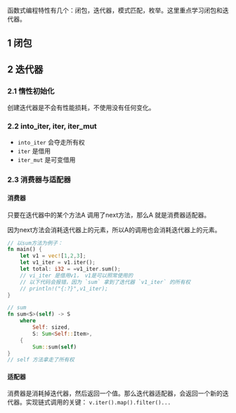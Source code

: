 函数式编程特性有几个：闭包，迭代器，模式匹配，枚举。这里重点学习闭包和迭代器。



## 1 闭包



## 2 迭代器



### 2.1 惰性初始化

创建迭代器是不会有性能损耗，不使用没有任何变化。

### 2.2  into_iter, iter, iter_mut

- `into_iter` 会夺走所有权
- `iter` 是借用
- `iter_mut` 是可变借用

### 2.3 消费器与适配器

#### 消费器

只要在迭代器中的某个方法A 调用了next方法，那么A 就是消费器适配器。

因为next方法会消耗迭代器上的元素，所以A的调用也会消耗迭代器上的元素。

```rust
// 以sum方法为例子：
fn main() {
    let v1 = vec![1,2,3];
    let v1_iter = v1.iter();
    let total: i32 = =v1_iter.sum();
    // vi_iter 是借用v1， v1是可以照常使用的
    // 以下代码会报错，因为 `sum` 拿到了迭代器 `v1_iter` 的所有权
    // println!("{:?}",v1_iter);
}
```

```rust
// sum
fn sum<S>(self) -> S
	where
		Self: sized,
        S: Sum<Self::Item>,
	{
        Sum::sum(self)
}
// self 方法拿走了所有权
```

#### 适配器

消费器是消耗掉迭代器，然后返回一个值。那么迭代器适配器，会返回一个新的迭代器。实现链式调用的关键： `v.iter().map().filter()...`